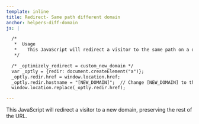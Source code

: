 ```yaml
---
template: inline
title: Redirect- Same path different domain
anchor: helpers-diff-domain
js: |

  /*
   *  Usage
   *    This JavaScript will redirect a visitor to the same path on a different domain.  Make sure NOT to include the protocol when passing in the NEW_DOMAIN.
   */

  /* _optimizely_redirect = custom_new_domain */
  var _optly = {redir: document.createElement("a")};
  _optly.redir.href = window.location.href;
  _optly.redir.hostname = "[NEW_DOMAIN]";  // Change [NEW_DOMAIN] to the new domain, NOT including the protocol
  window.location.replace(_optly.redir.href);

---
```


This JavaScript will redirect a visitor to a new domain, preserving the rest of the URL.
